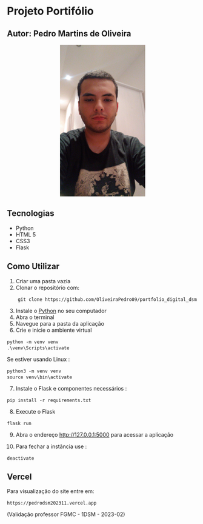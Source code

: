 # Projeto Portifólio
## Autor: Pedro Martins de Oliveira 

<p align="center">
<img src="mgt/foto.jpg" widht="400" height="400" alt="foto">
</p>

## Tecnologias

* Python
* HTML 5
* CSS3
* Flask

## Como Utilizar 

1. Criar uma pasta vazia
2. Clonar o repositório com: 
```console 
	git clone https://github.com/OliveiraPedro09/portfolio_digital_dsm
```
3. Instale o [Python](https://www.python.org/downloads/) no seu computador
4. Abra o terminal 
5. Navegue para a pasta da aplicação
6. Crie e inicie o ambiente virtual
```
python -m venv venv
.\venv\Scripts\activate
```
Se estiver usando Linux :
```
python3 -m venv venv
source venv\bin\activate
```
7. Instale o Flask e componentes necessários :
```
pip install -r requirements.txt
```
8. Execute o Flask 
```
flask run
```
9. Abra o endereço http://127.0.0.1:5000 para acessar a aplicação

10. Para fechar a instância use :
```
deactivate
```

## Vercel

Para visualização do site entre em:
```
https://pedrodsm202311.vercel.app
```
(Validação professor FGMC - 1DSM - 2023-02)
